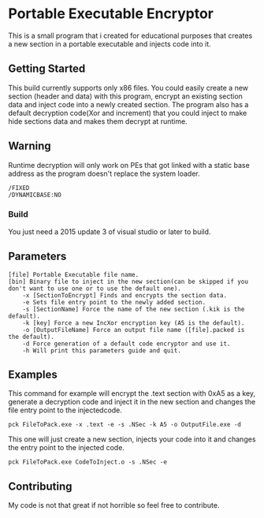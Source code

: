 # Portable Executable Encryptor

This is a small program that i created for educational purposes that creates a new section in a portable executable and injects code into it.

## Getting Started

This build currently supports only x86 files.
You could easily create a new section (header and data) with this program, encrypt an existing section data and inject code into a newly created section.
The program also has a default decryption code(Xor and increment) that you could inject to make hide sections data and makes them decrypt at runtime.
## Warning
Runtime decryption will only work on PEs that got linked with a static base address as the program doesn't replace the system loader.
```
/FIXED 
/DYNAMICBASE:NO
```
### Build

You just need a 2015 update 3  of visual studio or later to build.

## Parameters
```
[file] Portable Executable file name.
[bin] Binary file to inject in the new section(can be skipped if you don't want to use one or to use the default one).
	-x [SectionToEncrypt] Finds and encrypts the section data.
	-e Sets file entry point to the newly added section.
	-s [SectionName] Force the name of the new section (.kik is the default).
	-k [key] Force a new IncXor encryption key (A5 is the default).
	-o [OutputFileName] Force an output file name ([file].packed is the default).
	-d Force generation of a default code encryptor and use it.
	-h Will print this parameters guide and quit.
```
## Examples
This command for example will encrypt the .text section with 0xA5 as a key, generate a decryption code and inject it in the new section and changes the file entry point to the injectedcode.
```
pck FileToPack.exe -x .text -e -s .NSec -k A5 -o OutputFile.exe -d
```
This one will just create a new section, injects your code into it and changes the entry point to the injected code.
```
pck FileToPack.exe CodeToInject.o -s .NSec -e
```
## Contributing

My code is not that great if not horrible so feel free to contribute.


